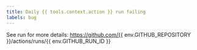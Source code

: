 ```yaml
---
title: Daily {{ tools.context.action }} run failing
labels: bug
---
```


See run for more details:
https://github.com/{{ env.GITHUB_REPOSITORY }}/actions/runs/{{ env.GITHUB_RUN_ID }}
